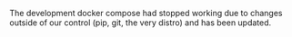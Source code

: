 The development docker compose had stopped working due to changes outside of
our control (pip, git, the very distro) and has been updated.
